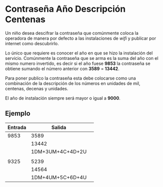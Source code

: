 


# Contraseña Año Descripción Centenas

Un niño desea descifrar la contraseña que comúnmente coloca la operadora de manera por defecto a las instalaciones de _wifi_ y publicar por internet como descubrirlo. 

Lo único que requiere es conocer el año en que se hizo la instalación del servicio.
Comúnmente la contraseña que se arma es la suma del año con el mismo numero invertido, es decir si el año fuese **9853** la contraseña se obtiene sumando el número anterior con **3589** = **13442**.

Para poner publico la contraseña esta debe colocarse como una combinación de la descripción de los números en unidades de mil, centenas, decenas y unidades.

El año de instalación siempre será mayor o igual a **9000**.

## **Ejemplo**


| Entrada |Salida  |   | 
|--|--|--|
| 9853 |3589  |
|      | 13442 | |   |  | 
|      |  1DM+3UM+4C+4D+2U    |  |    
|      |      |  |
| 9325 |5239  |
|      |  14564    ||  |  |
|      |   1DM+4UM+5C+6D+4U   ||  |  |




